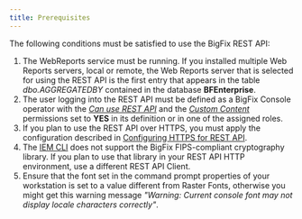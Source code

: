 ```yaml
---
title: Prerequisites
---
```


The following conditions must be satisfied to use the BigFix REST API:

1. The WebReports service must be running. If you installed multiple Web Reports servers, local or remote, the Web Reports server that is selected for using the REST API is the first entry that appears in the table *dbo.AGGREGATEDBY* contained in the database **BFEnterprise**.
2. The user logging into the REST API must be defined as a BigFix Console operator with the [*Can use REST API*](http://www.ibm.com/support/knowledgecenter/SSQL82_9.5.0/com.ibm.bigfix.doc/Platform/Console/c_adding_local_operators.html ) and the [*Custom Content*](http://www.ibm.com/support/knowledgecenter/SSQL82_9.5.0/com.ibm.bigfix.doc/Platform/Console/c_adding_local_operators.html ) permissions set to **YES** in its definition or in one of the assigned roles.
3. If you plan to use the REST API over HTTPS, you must apply the configuration described in [Configuring HTTPS for REST API](http://www.ibm.com/support/knowledgecenter/SSQL82_9.5.0/com.ibm.bigfix.doc/Platform/Web_Reports/c_configuring_web_reports_for_ht.html ).
4. The [IEM CLI](/rest-api/iem_cli/index.html) does not support the BigFix FIPS-compliant cryptography library. If you plan to use that library in your REST API HTTP environment, use a different REST API Client.
5. Ensure that the font set in the command prompt properties of your workstation is set to a value different from Raster Fonts, otherwise you might get this warning message *"Warning: Current console font may not display locale characters correctly"*.


